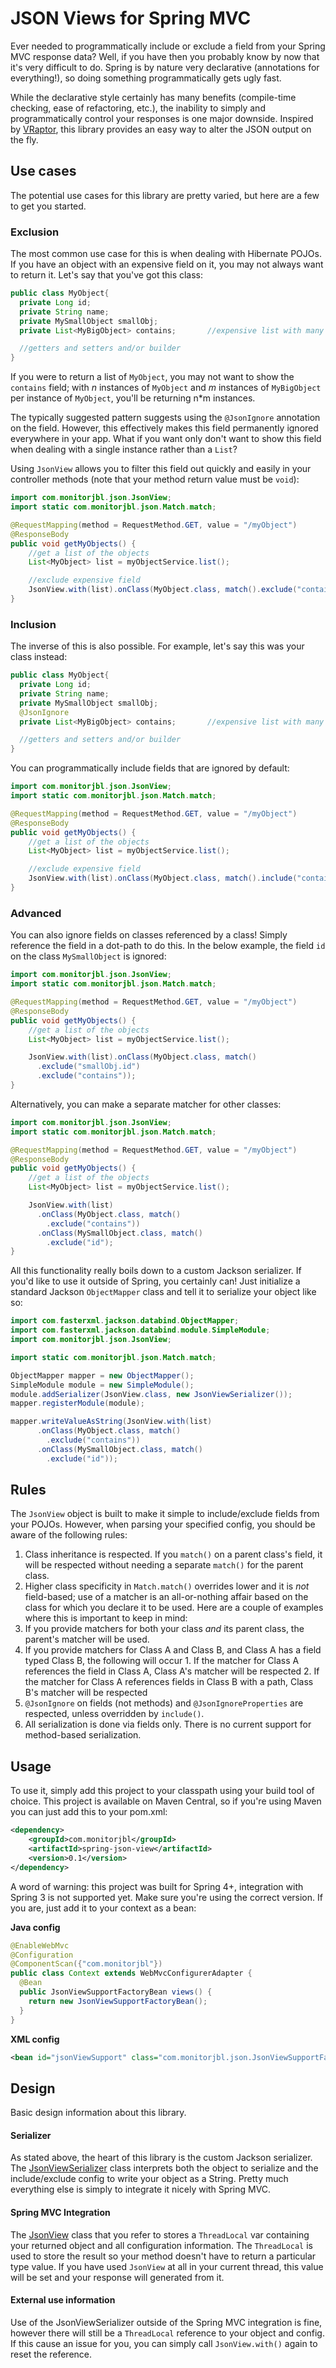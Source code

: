 # JSON Views for Spring MVC

Ever needed to programmatically include or exclude a field from your Spring MVC response data? Well, if you have then you probably know by now that it's very difficult to do. Spring is by nature very declarative (annotations for everything!), so doing something programmatically gets ugly fast.

While the declarative style certainly has many benefits (compile-time checking, ease of refactoring, etc.), the inability to simply and programmatically control your responses is one major downside. Inspired by [VRaptor](http://www.vraptor.org/), this library provides an easy way to alter the JSON output on the fly.

## Use cases

The potential use cases for this library are pretty varied, but here are a few to get you started.

### Exclusion

The most common use case for this is when dealing with Hibernate POJOs. If you have an object with an expensive field on it, you may not always want to return it. Let's say that you've got this class:

```java
public class MyObject{
  private Long id;
  private String name;
  private MySmallObject smallObj;
  private List<MyBigObject> contains;       //expensive list with many entries

  //getters and setters and/or builder
}
```

If you were to return a list of `MyObject`, you may not want to show the `contains` field; with *n* instances of `MyObject` and *m* instances of `MyBigObject` per instance of `MyObject`, you'll be returning n\*m instances.

The typically suggested pattern suggests using the `@JsonIgnore` annotation on the field. However, this effectively makes this field permanently ignored everywhere in your app. What if you want only don't want to show this field when dealing with a single instance rather than a `List`?

Using `JsonView` allows you to filter this field out quickly and easily in your controller methods (note that your method return value must be `void`):

```java
import com.monitorjbl.json.JsonView;
import static com.monitorjbl.json.Match.match;

@RequestMapping(method = RequestMethod.GET, value = "/myObject")
@ResponseBody
public void getMyObjects() {
    //get a list of the objects
    List<MyObject> list = myObjectService.list();

    //exclude expensive field
    JsonView.with(list).onClass(MyObject.class, match().exclude("contains"));
}
```

### Inclusion

The inverse of this is also possible. For example, let's say this was your class instead:

```java
public class MyObject{
  private Long id;
  private String name;
  private MySmallObject smallObj;
  @JsonIgnore
  private List<MyBigObject> contains;       //expensive list with many entries

  //getters and setters and/or builder
}
```

You can programmatically include fields that are ignored by default:


```java
import com.monitorjbl.json.JsonView;
import static com.monitorjbl.json.Match.match;

@RequestMapping(method = RequestMethod.GET, value = "/myObject")
@ResponseBody
public void getMyObjects() {
    //get a list of the objects
    List<MyObject> list = myObjectService.list();

    //exclude expensive field
    JsonView.with(list).onClass(MyObject.class, match().include("contains"));
}
```

### Advanced

You can also ignore fields on classes referenced by a class! Simply reference the field in a dot-path to do this. In the below example, the field `id` on the class `MySmallObject` is ignored:

```java
import com.monitorjbl.json.JsonView;
import static com.monitorjbl.json.Match.match;

@RequestMapping(method = RequestMethod.GET, value = "/myObject")
@ResponseBody
public void getMyObjects() {
    //get a list of the objects
    List<MyObject> list = myObjectService.list();

    JsonView.with(list).onClass(MyObject.class, match()
      .exclude("smallObj.id")
      .exclude("contains"));
}
```

Alternatively, you can make a separate matcher for other classes:

```java
import com.monitorjbl.json.JsonView;
import static com.monitorjbl.json.Match.match;

@RequestMapping(method = RequestMethod.GET, value = "/myObject")
@ResponseBody
public void getMyObjects() {
    //get a list of the objects
    List<MyObject> list = myObjectService.list();

    JsonView.with(list)
      .onClass(MyObject.class, match()
        .exclude("contains"))
      .onClass(MySmallObject.class, match()
        .exclude("id");
}
```

All this functionality really boils down to a custom Jackson serializer. If you'd like to use it outside of Spring, you certainly can! Just initialize a standard Jackson `ObjectMapper` class and tell it to serialize your object like so:

```java
import com.fasterxml.jackson.databind.ObjectMapper;
import com.fasterxml.jackson.databind.module.SimpleModule;
import com.monitorjbl.json.JsonView;

import static com.monitorjbl.json.Match.match;

ObjectMapper mapper = new ObjectMapper();
SimpleModule module = new SimpleModule();
module.addSerializer(JsonView.class, new JsonViewSerializer());
mapper.registerModule(module);

mapper.writeValueAsString(JsonView.with(list)
      .onClass(MyObject.class, match()
        .exclude("contains"))
      .onClass(MySmallObject.class, match()
        .exclude("id"));
```

## Rules

The `JsonView` object is built to make it simple to include/exclude fields from your POJOs. However, when parsing your specified config, you should be aware of the following rules:

1. Class inheritance is respected. If you `match()` on a parent class's field, it will be respected without needing a separate `match()` for the parent class.
2. Higher class specificity in `Match.match()` overrides lower and it is *not* field-based; use of a matcher is an all-or-nothing affair based on the class for which you declare it to be used. Here are a couple of examples where this is important to keep in mind:
  1. If you provide matchers for both your class *and* its parent class, the parent's matcher will be used.
  2. If you provide matchers for Class A and Class B, and Class A has a field typed Class B, the following will occur
    1. If the matcher for Class A references the field in Class A, Class A's matcher will be respected
    2. If the matcher for Class A references fields in Class B with a path, Class B's matcher will be respected
3. `@JsonIgnore` on fields (not methods) and `@JsonIgnoreProperties` are respected, unless overridden by `include()`.
4. All serialization is done via fields only. There is no current support for method-based serialization.


## Usage

To use it, simply add this project to your classpath using your build tool of choice. This project is available on Maven Central, so if you're using Maven you can just add this to your pom.xml:

```xml
<dependency>
    <groupId>com.monitorjbl</groupId>
    <artifactId>spring-json-view</artifactId>
    <version>0.1</version>
</dependency>
```

A word of warning: this project was built for Spring 4+, integration with Spring 3 is not supported yet. Make sure you're using the correct version. If you are, just add it to your context as a bean:

**Java config**
```java
@EnableWebMvc
@Configuration
@ComponentScan({"com.monitorjbl"})
public class Context extends WebMvcConfigurerAdapter {
  @Bean
  public JsonViewSupportFactoryBean views() {
    return new JsonViewSupportFactoryBean();
  }
}
```

**XML config**
```xml
<bean id="jsonViewSupport" class="com.monitorjbl.json.JsonViewSupportFactoryBean/>
```

## Design

Basic design information about this library.

#### Serializer
As stated above, the heart of this library is the custom Jackson serializer. The [JsonViewSerializer](src/main/java/com/monitorjbl/json/JsonViewSerializer.java) class interprets both the object to serialize and the include/exclude config to write your object as a String. Pretty much everything else is simply to integrate it nicely with Spring MVC.

#### Spring MVC Integration
The [JsonView](src/main/java/com/monitorjbl/json/JsonView.java) class that you refer to stores a `ThreadLocal` var containing your returned object and all configuration information. The `ThreadLocal` is used to store the result so your method doesn't have to return a particular type value. If you have used `JsonView` at all in your current thread, this value will be set and your response will generated from it.

#### External use information
Use of the JsonViewSerializer outside of the Spring MVC integration is fine, however there will still be a `ThreadLocal` reference to your object and config. If this cause an issue for you, you can simply call `JsonView.with()` again to reset the reference.
